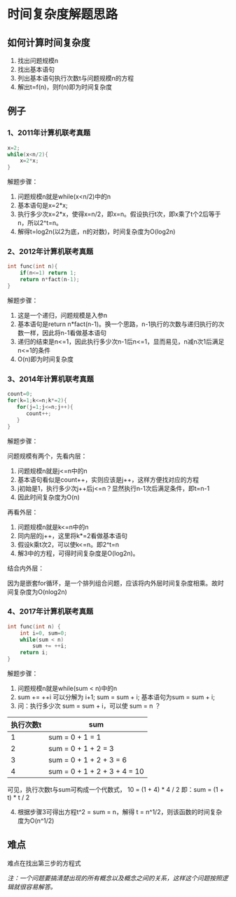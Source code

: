 # 时间复杂度解题思路

## 如何计算时间复杂度

1. 找出问题规模n
2. 找出基本语句
3. 列出基本语句执行次数t与问题规模n的方程
4. 解出t=f(n)，则f(n)即为时间复杂度

## 例子

### 1、2011年计算机联考真题

```c
x=2;
while(x<n/2){
    x=2*x;
} 
```

解题步骤：<p>

1. 问题规模n就是while(x<n/2)中的n
2. 基本语句是x=2*x;
3. 执行多少次x=2*x，使得x=n/2，即x=n。假设执行t次，即x乘了t个2后等于n，所以2^t=n。
4. 解得t=log2n(以2为底，n的对数)，时间复杂度为O(log2n)

### 2、2012年计算机联考真题

```c
int func(int n){
    if(n<=1) return 1;
    return n*fact(n-1);
}
```

解题步骤：<p>

1. 这是一个递归，问题规模是入参n
2. 基本语句是return n*fact(n-1)。换一个思路，n-1执行的次数与递归执行的次数一样，因此将n-1看做基本语句
3. 递归的结束是n<=1，因此执行多少次n-1后n<=1，显而易见，n减n次1后满足n<=1的条件
4. O(n)即为时间复杂度
   
### 3、2014年计算机联考真题
   
```c
count=0;
for(k=1;k<=n;k*=2){
   for(j=1;j<=n;j++){
      count++;
   }
}
```
   
解题步骤：<p>
问题规模有两个，先看内层：
1. 问题规模n就是j<=n中的n
2. 基本语句看似是count++，实则应该是j++，这样方便找对应的方程
3. j初始是1，执行多少次j++后j<=n？显然执行n-1次后满足条件，即t=n-1
4. 因此时间复杂度为O(n)

再看外层：<p>

1. 问题规模n就是k<=n中的n
2. 同内层的j++，这里将k*=2看做基本语句
3. 假设k乘t次2，可以使k<=n。即2^t=n
4. 解3中的方程，可得时间复杂度是O(log2n)。

结合内外层：<p>
因为是嵌套for循环，是一个排列组合问题，应该将内外层时间复杂度相乘。故时间复杂度为O(nlog2n)

### 4、2017年计算机联考真题

```c
int func(int n) {
    int i=0, sum=0;
    while(sum < n)
        sum += ++i;
    return i;
}
```

解题步骤：<p>

1. 问题规模n就是while(sum < n)中的n
2. sum += ++i 可以分解为 i+1; sum = sum + i; 基本语句为sum = sum + i;
3. 问：执行多少次 sum = sum + i，可以使 sum = n ？

| 执行次数t                                                               | sum                          |
| ------------------------------------------------------------------- | ---------------------------- |
| 1                                                                   | sum = 0 + 1 = 1              |
| 2                                                                   | sum = 0 + 1 + 2 = 3          |
| 3                                                                   | sum = 0 + 1 + 2 + 3 = 6      |
| 4                                                                   | sum = 0 + 1 + 2 + 3 + 4 = 10 |
可见，执行次数t与sum可构成一个代数式， 10 = (1 + 4) * 4 / 2  即：sum = (1 + t) * t / 2                           

4. 根据步骤3可得出方程t^2 = sum = n，解得 t = n^1/2，则该函数的时间复杂度为O(n^1/2)

## 难点

难点在找出第三步的方程式<p>
*注：一个问题要搞清楚出现的所有概念以及概念之间的关系，这样这个问题按照逻辑就很容易解答。*